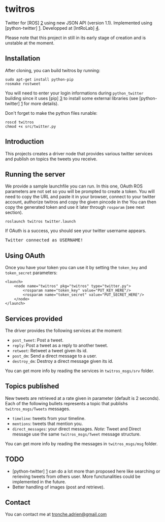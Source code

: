twitros
=======

Twitter for [ROS] [2] using new JSON API (version 1.1).
Implemented using [python-twitter] [1]. 
Developped at [IntRoLab] [4].

Please note that this project in still in its early stage of creation and 
is unstable at the moment.

Installation
---

After cloning, you can build twitros by running:

    sudo apt-get install python-pip
    rosmake rostweet

You will need to enter your login informations during `python_twitter` 
building since it uses [pip] [3] to install some external libraries 
(see [python-twitter] [1] for more details).

Don't forget to make the python files runable:
    
    roscd twitros
    chmod +x src/twitter.py

Introduction
---

This projects creates a driver node that provides various twitter services 
and publish on topics the tweets you receive.

Running the server
---

We provide a sample launchfile you can run. In this one, OAuth ROS 
parameters are not set so you will be prompted to create a token.
You will need to copy the URL and paste it in your browser, connect
to your twitter account, authorize twitros and copy the given pincode
in the 
You can then copy the generated token and use it later through `rosparam`
(see next section).

    roslaunch twitros twitter.launch
    
If OAuth is a success, you should see your twitter username appears.
<pre>Twitter connected as USERNAME!</pre>

Using OAuth
---

Once you have your token you can use it by setting the `token_key` 
and `token_secret` parameters:

<pre><code>&lt;launch>
    &lt;node name="twitros" pkg="twitros" type="twitter.py">
        &lt;rosparam name="token_key" value="PUT_KEY_HERE"/>
        &lt;rosparam name="token_secret" value="PUT_SECRET_HERE"/>
	&lt;/node>
&lt;/launch></code></pre>

Services provided
---

The driver provides the following services at the moment:

* `post_tweet`: Post a tweet.
* `reply`: Post a tweet as a reply to another tweet.
* `retweet`: Retweet a tweet given its id.
* `post_dm`: Send a direct message to a user.
* `destroy_dm`: Destroy a direct message given its id.

You can get more info by reading the services in `twitros_msgs/srv` folder.

Topics published
---

New tweets are retrieved at a rate given in parameter (default is 2 seconds).
Each of the following bullets represents a topic that publishs 
`twitros_msgs/Tweets` messages.

* `timeline`: tweets from your timeline.
* `mentions`: tweets that mention you.
* `direct_messages`: your direct messages. *Note:* Tweet and Direct message 
use the same `twitros_msgs/Tweet` message structure.

You can get more info by reading the messages in `twitros_msgs/msg` folder.

TODO
---
* [python-twitter] [1] can do a lot more than proposed here like searching 
or rerieving tweets from others user. More functunalities could be 
implemented in the future.
* Better handling of images (post and retrieve).

Contact
---

You can contact me at tronche.adrien@gmail.com

[1]: https://github.com/bear/python-twitter "python-twitter"
[2]: http://ros.org "ROS"
[3]: http://www.pip-installer.org "pip"
[4]: http://introlab.3it.usherbrooke.ca "Introlab"
